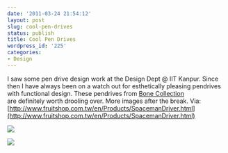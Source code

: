 ```yaml
---
date: '2011-03-24 21:54:12'
layout: post
slug: cool-pen-drives
status: publish
title: Cool Pen Drives
wordpress_id: '225'
categories:
- Design
---
```


I saw some pen drive design work at the Design Dept @ IIT Kanpur. Since then I have always been on a watch out for esthetically pleasing pendrives with functional design. These pendrives from [Bone Collection](http://www.fruitshop.com.tw/) are definitely worth drooling over. More images after the break.
Via: [http://www.fruitshop.com.tw/en/Products/SpacemanDriver.html](http://www.fruitshop.com.tw/en/Products/SpacemanDriver.html)

![](http://shubhamgoel.info/wp-content/uploads/2011/03/SpacemanDriver-3.jpeg)

[![](http://shubhamgoel.info/wp-content/uploads/2011/03/SpacemanDriver-2.jpeg)](http://shubhamgoel.info/wp-content/uploads/2011/03/SpacemanDriver-2.jpeg)
